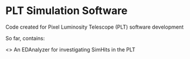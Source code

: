 PLT Simulation Software
=======

Code created for Pixel Luminosity Telescope (PLT) software development

So far, contains:

<> An EDAnalyzer for investigating SimHits in the PLT
